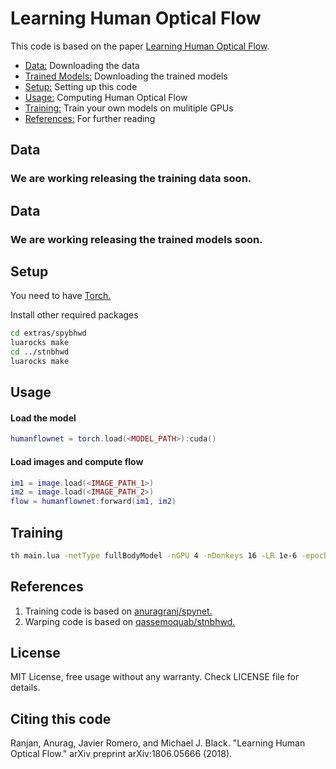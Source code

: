 # Learning Human Optical Flow
This code is based on the paper [Learning Human Optical Flow](https://arxiv.org/abs/1806.05666).

* [Data:](#data)  Downloading the data
* [Trained Models:](#models)  Downloading the trained models
* [Setup:](#setUp)  Setting up this code
* [Usage:](#usage) Computing Human Optical Flow
* [Training:](#training) Train your own models on mulitiple GPUs
* [References:](#references) For further reading

<a name="data"></a>
## Data
### We are working releasing the training data soon.

<a name="models"></a>
## Data
### We are working releasing the trained models soon.

<a name="setUp"></a>
## Setup
You need to have [Torch.](http://torch.ch/docs/getting-started.html#_)

Install other required packages
```bash
cd extras/spybhwd
luarocks make
cd ../stnbhwd
luarocks make
```
<a name="usage"></a>
## Usage
#### Load the model
```lua
humanflownet = torch.load(<MODEL_PATH>):cuda()
```
#### Load images and compute flow
```lua
im1 = image.load(<IMAGE_PATH_1>)
im2 = image.load(<IMAGE_PATH_2>)
flow = humanflownet:forward(im1, im2)
```

<a name="training"></a>
## Training
```bash
th main.lua -netType fullBodyModel -nGPU 4 -nDonkeys 16 -LR 1e-6 -epochSize 1000 -data <PATH_TO_DATASET> -trainFile <LIST_OF_TRAINING_SAMPLES.txt> -valFile <LIST_OF_VALIDATION_SAMPLES>
```

<a name="references"></a>
## References

1. Training code is based on [anuragranj/spynet.](https://github.com/anuragranj/spynet)
2. Warping code is based on [qassemoquab/stnbhwd.](https://github.com/qassemoquab/stnbhwd)

## License
MIT License, free usage without any warranty. Check LICENSE file for details.

## Citing this code
Ranjan, Anurag, Javier Romero, and Michael J. Black. "Learning Human Optical Flow." arXiv preprint arXiv:1806.05666 (2018).
